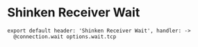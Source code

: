
# Shinken Receiver Wait

    export default header: 'Shinken Receiver Wait', handler: ->
      @connection.wait options.wait.tcp
